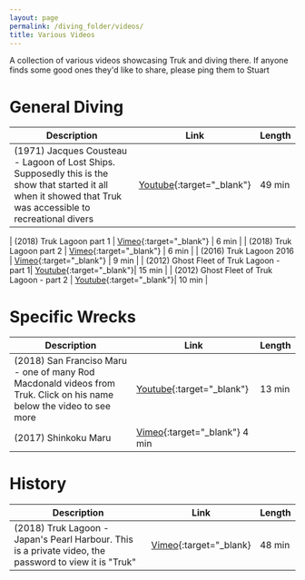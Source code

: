 ```yaml
---
layout: page
permalink: /diving_folder/videos/
title: Various Videos
---
```


A collection of various videos showcasing Truk and diving there. If anyone finds some good ones they'd like to share, please ping them to Stuart

# General Diving

| Description | Link | Length|
| ---------------| ------------------------- | -------- |
| (1971) Jacques Cousteau - Lagoon of Lost Ships. Supposedly this is the show that started it all when it showed that Truk was accessible to recreational divers | [Youtube](https://youtu.be/-jL2MLzMTyM){:target="\_blank"}| 49 min |

| (2018) Truk Lagoon part 1 | [Vimeo](https://vimeo.com/256904648){:target="\_blank"} | 6 min |
| (2018) Truk Lagoon part 2 | [Vimeo](https://vimeo.com/279966848){:target="\_blank"} | 6 min | 
| (2016) Truk Lagoon 2016 | [Vimeo](https://vimeo.com/192882182){:target="\_blank"} | 9 min | 
| (2012) Ghost Fleet of Truk Lagoon - part 1| [Youtube](https://youtu.be/5QRN4K3inDA){:target="\_blank"}| 15 min |
| (2012) Ghost Fleet of Truk Lagoon - part 2 | [Youtube](https://youtu.be/WuxDs9-mtw4){:target="\_blank"}| 10 min |


# Specific Wrecks

| Description | Link | Length|
| ---------------| ------------------------- | -------- |
| (2018) San Franciso Maru - one of many Rod Macdonald videos from Truk. Click on his name below the video to see more | [Youtube](https://youtu.be/-VGnShFvjm4){:target="\_blank"}| 13 min|
| (2017) Shinkoku Maru | [Vimeo](https://vimeo.com/304527494){:target="\_blank"} 4 min |


# History

| Description | Link | Length|
| ---------------| ------------------------- | -------- |
| (2018) Truk Lagoon - Japan's Pearl Harbour. This is a private video, the password to view it is "Truk" | [Vimeo](https://vimeo.com/307093153){:target="\_blank} | 48 min |